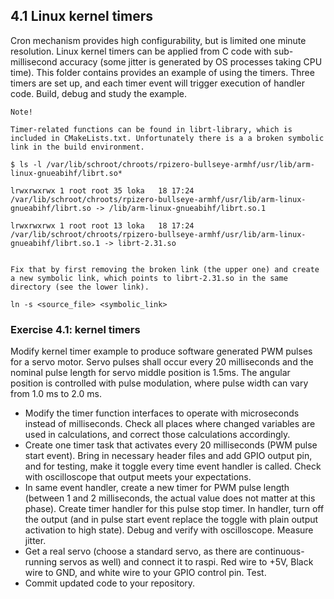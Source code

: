 
## 4.1 Linux kernel timers

Cron mechanism provides high configurability, but is limited one minute resolution. Linux kernel timers can be applied from C code with sub-millisecond accuracy (some jitter is generated by OS processes taking CPU time). This folder contains provides an example of using the timers. Three timers are set up, and each timer event will trigger execution of handler code. Build, debug and study the example.

```
Note!

Timer-related functions can be found in librt-library, which is included in CMakeLists.txt. Unfortunately there is a a broken symbolic link in the build environment.

$ ls -l /var/lib/schroot/chroots/rpizero-bullseye-armhf/usr/lib/arm-linux-gnueabihf/librt.so*

lrwxrwxrwx 1 root root 35 loka   18 17:24 /var/lib/schroot/chroots/rpizero-bullseye-armhf/usr/lib/arm-linux-gnueabihf/librt.so -> /lib/arm-linux-gnueabihf/librt.so.1

lrwxrwxrwx 1 root root 13 loka   18 17:24 /var/lib/schroot/chroots/rpizero-bullseye-armhf/usr/lib/arm-linux-gnueabihf/librt.so.1 -> librt-2.31.so


Fix that by first removing the broken link (the upper one) and create a new symbolic link, which points to librt-2.31.so in the same directory (see the lower link).

ln -s <source_file> <symbolic_link>

```

### Exercise 4.1: kernel timers

Modify kernel timer example to produce software generated PWM pulses for a servo motor. Servo pulses shall occur every 20 milliseconds and the nominal pulse length for servo middle position is 1.5ms. The angular position is controlled with pulse modulation, where pulse width can vary from 1.0 ms to 2.0 ms.  
- Modify the timer function interfaces to operate with microseconds instead of milliseconds. Check all places where changed variables are used in calculations, and correct those calculations accordingly.
- Create one timer task that activates every 20 milliseconds (PWM pulse start event). Bring in necessary header files and add GPIO output pin, and for testing, make it toggle every time event handler is called. Check with oscilloscope that output meets your expectations.
- In same event handler, create a new timer for PWM pulse length (between 1 and 2 milliseconds, the actual value does not matter at this phase). Create timer handler for this pulse stop timer. In handler, turn off the output (and in pulse start event replace the toggle with plain output activation to high state). Debug and verify with oscilloscope. Measure jitter.
- Get a real servo (choose a standard servo, as there are continuous-running servos as well) and connect it to raspi. Red wire to +5V, Black wire to GND, and white wire to your GPIO control pin. Test.
- Commit updated code to your repository.
